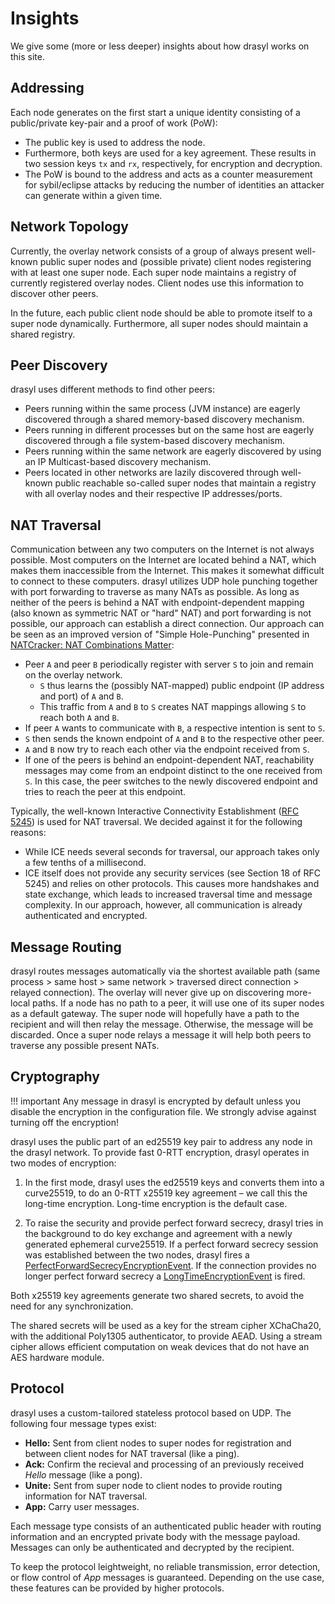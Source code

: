 # Insights

We give some (more or less deeper) insights about how drasyl works on this site.

## Addressing

Each node generates on the first start a unique identity consisting of a public/private key-pair and a proof of work (PoW):

* The public key is used to address the node.
* Furthermore, both keys are used for a key agreement. These results in two session keys `tx` and `rx`, respectively, for encryption and decryption.
* The PoW is bound to the address and acts as a counter measurement for sybil/eclipse attacks by reducing the number of identities an attacker can generate within a given time.

## Network Topology

Currently, the overlay network consists of a group of always present well-known public super nodes and (possible private) client nodes registering with at least one super node.
Each super node maintains a registry of currently registered overlay nodes. Client nodes use this information to discover other peers.

In the future, each public client node should be able to promote itself to a super node dynamically.
Furthermore, all super nodes should maintain a shared registry.

## Peer Discovery

drasyl uses different methods to find other peers:

* Peers running within the same process (JVM instance) are eagerly discovered through a shared memory-based discovery mechanism.
* Peers running in different processes but on the same host are eagerly discovered through a file system-based discovery mechanism.
* Peers running within the same network are eagerly discovered by using an IP Multicast-based discovery mechanism.
* Peers located in other networks are lazily discovered through well-known public reachable so-called super nodes that maintain a registry with all overlay nodes and their respective IP addresses/ports.

## NAT Traversal

Communication between any two computers on the Internet is not always possible.
Most computers on the Internet are located behind a NAT, which makes them inaccessible from the Internet.
This makes it somewhat difficult to connect to these computers.
drasyl utilizes UDP hole punching together with port forwarding to traverse as many NATs as possible.
As long as neither of the peers is behind a NAT with endpoint-dependent mapping (also known as symmetric NAT or "hard" NAT) and port forwarding is not possible, our approach can establish a direct connection.
Our approach can be seen as an improved version of "Simple Hole-Punching" presented in [NATCracker: NAT Combinations Matter](https://doi.org/10.1109/ICCCN.2009.5235278):

* Peer `A` and peer `B` periodically register with server `S` to join and remain on the overlay network.
  * `S` thus learns the (possibly NAT-mapped) public endpoint (IP address and port) of `A` and `B`.
  * This traffic from `A` and `B` to `S` creates NAT mappings allowing `S` to reach both `A` and `B`.
* If peer `A` wants to communicate with `B`, a respective intention is sent to `S`.
* `S` then sends the known endpoint of `A` and `B` to the respective other peer.
* `A` and `B` now try to reach each other via the endpoint received from `S`.
* If one of the peers is behind an endpoint-dependent NAT, reachability messages may come from an endpoint distinct to the one received from `S`.
In this case, the peer switches to the newly discovered endpoint and tries to reach the peer at this endpoint.

Typically, the well-known Interactive Connectivity Establishment ([RFC 5245](https://datatracker.ietf.org/doc/html/rfc5245)) is used for NAT traversal. We decided against it for the following reasons:

* While ICE needs several seconds for traversal, our approach takes only a few tenths of a millisecond.
* ICE itself does not provide any security services (see Section 18 of RFC 5245) and relies on other protocols. This causes more handshakes and state exchange, which leads to increased traversal time and message complexity. In our approach, however, all communication is already authenticated and encrypted.

## Message Routing

drasyl routes messages automatically via the shortest available path (same process > same host > same network > traversed direct connection > relayed connection).
The overlay will never give up on discovering more-local paths.
If a node has no path to a peer, it will use one of its super nodes as a default gateway.
The super node will hopefully have a path to the recipient and will then relay the message.
Otherwise, the message will be discarded.
Once a super node relays a message it will help both peers to traverse any possible present NATs.

## Cryptography

!!! important
    Any message in drasyl is encrypted by default unless you disable the encryption in the configuration file. 
    We strongly advise against turning off the encryption!


drasyl uses the public part of an ed25519 key pair to address any node in the drasyl network. To provide fast 0-RTT encryption, 
drasyl operates in two modes of encryption:

1. In the first mode, drasyl uses the ed25519 keys and converts them into a curve25519, to do an 0-RTT x25519 key agreement – 
   we call this the long-time encryption. Long-time encryption is the default case.

2. To raise the security and provide perfect forward secrecy, drasyl tries in the background to do key exchange and agreement 
   with a newly generated ephemeral curve25519. If a perfect forward secrecy session was established between the two nodes, 
   drasyl fires a [PerfectForwardSecrecyEncryptionEvent](https://www.javadoc.io/doc/org.drasyl/drasyl-core/latest/org/drasyl/event/PerfectForwardSecrecyEncryptionEvent.html). 
   If the connection provides no longer perfect forward secrecy a [LongTimeEncryptionEvent](https://www.javadoc.io/doc/org.drasyl/drasyl-core/latest/org/drasyl/event/LongTimeEncryptionEvent.html) is fired.

Both x25519 key agreements generate two shared secrets, to avoid the need for any synchronization.

The shared secrets will be used as a key for the stream cipher XChaCha20, with the additional Poly1305 authenticator, 
to provide AEAD.
Using a stream cipher allows efficient computation on weak devices that do not have an AES hardware module.

## Protocol

drasyl uses a custom-tailored stateless protocol based on UDP. The following four message types exist:

* **Hello:** Sent from client nodes to super nodes for registration and between client nodes for NAT traversal (like a ping).
* **Ack:** Confirm the recieval and processing of an previously received *Hello* message (like a pong).
* **Unite:** Sent from super node to client nodes to provide routing information for NAT traversal.
* **App:** Carry user messages.

Each message type consists of an authenticated public header with routing information and an encrypted private body with the message payload.
Messages can only be authenticated and decrypted by the recipient.

To keep the protocol leightweight, no reliable transmission, error detection, or flow control of *App* messages is guaranteed.
Depending on the use case, these features can be provided by higher protocols.

